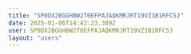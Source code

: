 ```yaml
---
title: "SP0DX2BGGHBW2T0EFPAJAQKMRJRT19VZ1B1RFC5J"
date: 2025-01-06T14:43:23.309Z
user: SP0DX2BGGHBW2T0EFPAJAQKMRJRT19VZ1B1RFC5J
layout: "users"
---
```

    